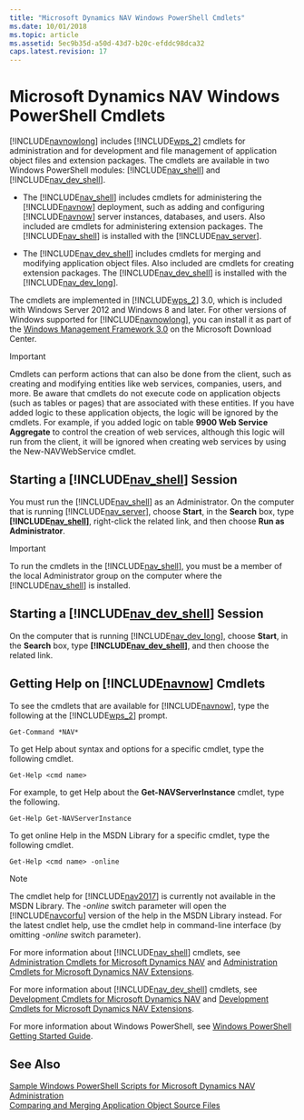 ```yaml
---
title: "Microsoft Dynamics NAV Windows PowerShell Cmdlets"
ms.date: 10/01/2018
ms.topic: article
ms.assetid: 5ec9b35d-a50d-43d7-b20c-efddc98dca32
caps.latest.revision: 17
---
```

# Microsoft Dynamics NAV Windows PowerShell Cmdlets
[!INCLUDE[navnowlong](includes/navnowlong_md.md)] includes [!INCLUDE[wps_2](includes/wps_2_md.md)] cmdlets for administration and for development and file management of application object files and extension packages. The cmdlets are available in two Windows PowerShell modules: [!INCLUDE[nav_shell](includes/nav_shell_md.md)] and [!INCLUDE[nav_dev_shell](includes/nav_dev_shell_md.md)].  

-   The [!INCLUDE[nav_shell](includes/nav_shell_md.md)] includes cmdlets for administering the [!INCLUDE[navnow](includes/navnow_md.md)] deployment, such as adding and configuring [!INCLUDE[navnow](includes/navnow_md.md)] server instances, databases, and users. Also included are cmdlets for administering extension packages. The [!INCLUDE[nav_shell](includes/nav_shell_md.md)] is installed with the [!INCLUDE[nav_server](includes/nav_server_md.md)].  

-   The [!INCLUDE[nav_dev_shell](includes/nav_dev_shell_md.md)] includes cmdlets for merging and modifying application object files. Also included are cmdlets for creating extension packages. The [!INCLUDE[nav_dev_shell](includes/nav_dev_shell_md.md)] is installed with the [!INCLUDE[nav_dev_long](includes/nav_dev_long_md.md)].  

 The cmdlets are implemented in [!INCLUDE[wps_2](includes/wps_2_md.md)] 3.0, which is included with Windows Server 2012 and Windows 8 and later. For other versions of Windows supported for [!INCLUDE[navnowlong](includes/navnowlong_md.md)], you can install it as part of the [Windows Management Framework 3.0](https://go.microsoft.com/fwlink/?LinkId=293806) on the Microsoft Download Center. 

> [!IMPORTANT]  
>  Cmdlets can perform actions that can also be done from the client, such as creating and modifying entities like web services, companies, users, and more. Be aware that cmdlets do not execute code on application objects (such as tables or pages) that are associated with these entities. If you have added logic to these application objects, the logic will be ignored by the cmdlets. For example, if you added logic on table **9900  Web Service Aggregate** to control the creation of web services, although this logic will run from the client, it will be ignored when creating web services by using the New-NAVWebService cmdlet.  

<!-- 
> [!NOTE]  
>  Alternatively to running [!INCLUDE[nav_shell](includes/nav_shell_md.md)] and [!INCLUDE[nav_dev_shell](includes/nav_dev_shell_md.md)] from where they are installed, you can import the relevant module into the [!INCLUDE[wps_2](includes/wps_2_md.md)] Integrated Scripting Environment \(ISE\).
-->  

## <a name="StartAdminShell"></a>Starting a [!INCLUDE[nav_shell](includes/nav_shell_md.md)] Session  
 You must run the [!INCLUDE[nav_shell](includes/nav_shell_md.md)] as an Administrator. On the computer that is running [!INCLUDE[nav_server](includes/nav_server_md.md)], choose **Start**, in the **Search** box, type **[!INCLUDE[nav_shell](includes/nav_shell_md.md)]**, right-click the related link, and then choose **Run as Administrator**.  

> [!IMPORTANT]  
>  To run the cmdlets in the [!INCLUDE[nav_shell](includes/nav_shell_md.md)], you must be a member of the local Administrator group on the computer where the [!INCLUDE[nav_shell](includes/nav_shell_md.md)] is installed.  

## Starting a [!INCLUDE[nav_dev_shell](includes/nav_dev_shell_md.md)] Session  
 On the computer that is running [!INCLUDE[nav_dev_long](includes/nav_dev_long_md.md)], choose **Start**, in the **Search** box, type **[!INCLUDE[nav_dev_shell](includes/nav_dev_shell_md.md)]**, and then choose the related link.  

## <a name="GetHelp"></a>Getting Help on [!INCLUDE[navnow](includes/navnow_md.md)] Cmdlets  
 To see the cmdlets that are available for [!INCLUDE[navnow](includes/navnow_md.md)], type the following at the [!INCLUDE[wps_2](includes/wps_2_md.md)] prompt.  

```  
Get-Command *NAV*  
```  

 To get Help about syntax and options for a specific cmdlet, type the following cmdlet.  

```  
Get-Help <cmd name>  
```  

 For example, to get Help about the **Get-NAVServerInstance** cmdlet, type the following.  

```  
Get-Help Get-NAVServerInstance  
```  

 To get online Help in the MSDN Library for a specific cmdlet, type the following cmdlet.  

```  
Get-Help <cmd name> -online  
```  

>[!NOTE]
>The cmdlet help for [!INCLUDE[nav2017](includes/nav2017.md)] is currently not available in the MSDN Library. The *-online* switch parameter will open the [!INCLUDE[navcorfu](includes/navcorfu_md.md)] version of the help in the MSDN Library instead. For the latest cndlet help, use the cmdlet help in command-line interface (by omitting *-online* switch parameter).

For more information about [!INCLUDE[nav_shell](includes/nav_shell_md.md)] cmdlets, see [Administration Cmdlets for Microsoft Dynamics NAV](/powershell/module/microsoft.dynamics.nav.management) and [Administration Cmdlets for Microsoft Dynamics NAV Extensions](/powershell/module/microsoft.dynamics.nav.apps.management).  

For more information about [!INCLUDE[nav_dev_shell](includes/nav_dev_shell_md.md)] cmdlets, see [Development Cmdlets for Microsoft Dynamics NAV](/powershell/module/microsoft.dynamics.nav.model.tools) and [Development Cmdlets for Microsoft Dynamics NAV Extensions](/powershell/module/microsoft.dynamics.nav.apps.tools).  

 For more information about Windows PowerShell, see [Windows PowerShell Getting Started Guide](https://go.microsoft.com/fwlink/?LinkID=252252).  

## See Also  
 [Sample Windows PowerShell Scripts for Microsoft Dynamics NAV](Sample-Windows-PowerShell-Scripts-for-Microsoft-Dynamics-NAV.md)   
 [Administration](Administration.md)   
 [Comparing and Merging Application Object Source Files](Comparing-and-Merging-Application-Object-Source-Files.md)  
